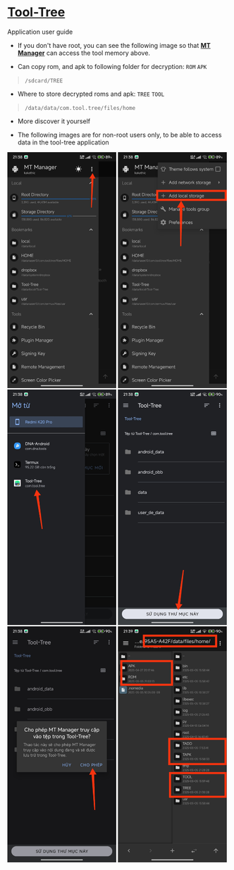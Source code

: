 # [Tool-Tree](https://zenlua.github.io/Tool-Tree)

Application user guide

- If you don't have root, you can see the following image so that **[MT Manager](https://mt2.cn/download)** can access the tool memory above.

- Can copy rom, and apk to following folder for decryption: `ROM` `APK`

> `/sdcard/TREE`

- Where to store decrypted roms and apk: `TREE` `TOOL`

> `/data/data/com.tool.tree/files/home`

- More discover it yourself

- The following images are for non-root users only, to be able to access data in the tool-tree application

<img src="https://github.com/Zenlua/Tool-Tree/raw/refs/heads/main/.github/img/img1.jpg" alt="1" style="width:49%;"> <img src="https://github.com/Zenlua/Tool-Tree/raw/refs/heads/main/.github/img/img2.jpg" alt="2" style="width:49%;">
<img src="https://github.com/Zenlua/Tool-Tree/raw/refs/heads/main/.github/img/img3.jpg" alt="3" style="width:49%;"> <img src="https://github.com/Zenlua/Tool-Tree/raw/refs/heads/main/.github/img/img4.jpg" alt="4" style="width:49%;">
<img src="https://github.com/Zenlua/Tool-Tree/raw/refs/heads/main/.github/img/img5.jpg" alt="5" style="width:49%;"> <img src="https://github.com/Zenlua/Tool-Tree/raw/refs/heads/main/.github/img/img6.jpg" alt="6" style="width:49%;">
